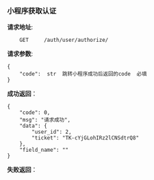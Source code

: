 ### 小程序获取认证

**请求地址**:
```
    GET     /auth/user/authorize/
```

**请求参数**:
```
{
    "code":  str  跳转小程序成功后返回的code  必填
}
```

**成功返回**：
```
{
    "code": 0,
    "msg": "请求成功",
    "data": {
        "user_id": 2,
        "ticket": "TK-cYjGLohIRz2lCNSdtrQ8"
    },
    "field_name": ""
}
```

**失败返回**：
```

```